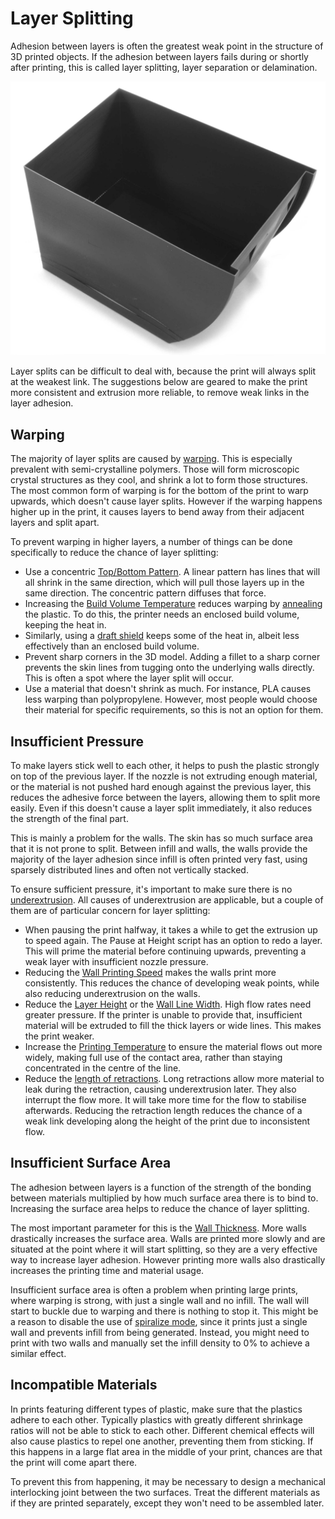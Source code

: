 Layer Splitting
====
Adhesion between layers is often the greatest weak point in the structure of 3D printed objects. If the adhesion between layers fails during or shortly after printing, this is called layer splitting, layer separation or delamination.

![The layers split on the side of this container](images/layer_splitting.jpg)

Layer splits can be difficult to deal with, because the print will always split at the weakest link. The suggestions below are geared to make the print more consistent and extrusion more reliable, to remove weak links in the layer adhesion.

Warping
----
The majority of layer splits are caused by [warping](warping.md). This is especially prevalent with semi-crystalline polymers. Those will form microscopic crystal structures as they cool, and shrink a lot to form those structures. The most common form of warping is for the bottom of the print to warp upwards, which doesn't cause layer splits. However if the warping happens higher up in the print, it causes layers to bend away from their adjacent layers and split apart.

To prevent warping in higher layers, a number of things can be done specifically to reduce the chance of layer splitting:
* Use a concentric [Top/Bottom Pattern](top_bottom_pattern.md). A linear pattern has lines that will all shrink in the same direction, which will pull those layers up in the same direction. The concentric pattern diffuses that force.
* Increasing the [Build Volume Temperature](build_volume_temperature.md) reduces warping by [annealing](https://en.wikipedia.org/wiki/Annealing_%28glass%29) the plastic. To do this, the printer needs an enclosed build volume, keeping the heat in.
* Similarly, using a [draft shield](draft_shield_enabled.md) keeps some of the heat in, albeit less effectively than an enclosed build volume.
* Prevent sharp corners in the 3D model. Adding a fillet to a sharp corner prevents the skin lines from tugging onto the underlying walls directly. This is often a spot where the layer split will occur.
* Use a material that doesn't shrink as much. For instance, PLA causes less warping than polypropylene. However, most people would choose their material for specific requirements, so this is not an option for them.

Insufficient Pressure
----
To make layers stick well to each other, it helps to push the plastic strongly on top of the previous layer. If the nozzle is not extruding enough material, or the material is not pushed hard enough against the previous layer, this reduces the adhesive force between the layers, allowing them to split more easily. Even if this doesn't cause a layer split immediately, it also reduces the strength of the final part.

This is mainly a problem for the walls. The skin has so much surface area that it is not prone to split. Between infill and walls, the walls provide the majority of the layer adhesion since infill is often printed very fast, using sparsely distributed lines and often not vertically stacked.

To ensure sufficient pressure, it's important to make sure there is no [underextrusion](underextrusion.md). All causes of underextrusion are applicable, but a couple of them are of particular concern for layer splitting:
* When pausing the print halfway, it takes a while to get the extrusion up to speed again. The Pause at Height script has an option to <!--if cura_version >= 4.7-->redo a layer<!--endif--><!--if cura_version < 4.7:redo the last few layers-->. This will prime the material before continuing upwards, preventing a weak layer with insufficient nozzle pressure.
* Reducing the [Wall Printing Speed](speed_wall.md) makes the walls print more consistently. This reduces the chance of developing weak points, while also reducing underextrusion on the walls.
* Reduce the [Layer Height](layer_height.md) or the [Wall Line Width](wall_line_width.md). High flow rates need greater pressure. If the printer is unable to provide that, insufficient material will be extruded to fill the thick layers or wide lines. This makes the print weaker.
* Increase the [Printing Temperature](material_print_temperature.md) to ensure the material flows out more widely, making full use of the contact area, rather than staying concentrated in the centre of the line.
* Reduce the [length of retractions](retraction_amount.md). Long retractions allow more material to leak during the retraction, causing underextrusion later. They also interrupt the flow more. It will take more time for the flow to stabilise afterwards. Reducing the retraction length reduces the chance of a weak link developing along the height of the print due to inconsistent flow.

Insufficient Surface Area
----
The adhesion between layers is a function of the strength of the bonding between materials multiplied by how much surface area there is to bind to. Increasing the surface area helps to reduce the chance of layer splitting.

The most important parameter for this is the [Wall Thickness](wall_thickness.md). More walls drastically increases the surface area. Walls are printed more slowly and are situated at the point where it will start splitting, so they are a very effective way to increase layer adhesion. However printing more walls also drastically increases the printing time and material usage.

Insufficient surface area is often a problem when printing large prints, where warping is strong, with just a single wall and no infill. The wall will start to buckle due to warping and there is nothing to stop it. This might be a reason to disable the use of [spiralize mode](magic_spiralize.md), since it prints just a single wall and prevents infill from being generated. Instead, you might need to print with two walls and manually set the infill density to 0% to achieve a similar effect.

Incompatible Materials
----
In prints featuring different types of plastic, make sure that the plastics adhere to each other. Typically plastics with greatly different shrinkage ratios will not be able to stick to each other. Different chemical effects will also cause plastics to repel one another, preventing them from sticking. If this happens in a large flat area in the middle of your print, chances are that the print will come apart there.

To prevent this from happening, it may be necessary to design a mechanical interlocking joint between the two surfaces. Treat the different materials as if they are printed separately, except they won't need to be assembled later.